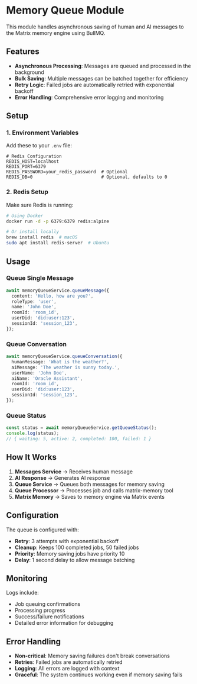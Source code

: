 # Memory Queue Module

This module handles asynchronous saving of human and AI messages to the Matrix memory engine using BullMQ.

## Features

- **Asynchronous Processing**: Messages are queued and processed in the background
- **Bulk Saving**: Multiple messages can be batched together for efficiency
- **Retry Logic**: Failed jobs are automatically retried with exponential backoff
- **Error Handling**: Comprehensive error logging and monitoring

## Setup

### 1. Environment Variables

Add these to your `.env` file:

```env
# Redis Configuration
REDIS_HOST=localhost
REDIS_PORT=6379
REDIS_PASSWORD=your_redis_password  # Optional
REDIS_DB=0                          # Optional, defaults to 0
```

### 2. Redis Setup

Make sure Redis is running:

```bash
# Using Docker
docker run -d -p 6379:6379 redis:alpine

# Or install locally
brew install redis  # macOS
sudo apt install redis-server  # Ubuntu
```

## Usage

### Queue Single Message

```typescript
await memoryQueueService.queueMessage({
  content: 'Hello, how are you?',
  roleType: 'user',
  name: 'John Doe',
  roomId: 'room_id',
  userDid: 'did:user:123',
  sessionId: 'session_123',
});
```

### Queue Conversation

```typescript
await memoryQueueService.queueConversation({
  humanMessage: 'What is the weather?',
  aiMessage: 'The weather is sunny today.',
  userName: 'John Doe',
  aiName: 'Oracle Assistant',
  roomId: 'room_id',
  userDid: 'did:user:123',
  sessionId: 'session_123',
});
```

### Queue Status

```typescript
const status = await memoryQueueService.getQueueStatus();
console.log(status);
// { waiting: 5, active: 2, completed: 100, failed: 1 }
```

## How It Works

1. **Messages Service** → Receives human message
2. **AI Response** → Generates AI response
3. **Queue Service** → Queues both messages for memory saving
4. **Queue Processor** → Processes job and calls matrix-memory tool
5. **Matrix Memory** → Saves to memory engine via Matrix events

## Configuration

The queue is configured with:

- **Retry**: 3 attempts with exponential backoff
- **Cleanup**: Keeps 100 completed jobs, 50 failed jobs
- **Priority**: Memory saving jobs have priority 10
- **Delay**: 1 second delay to allow message batching

## Monitoring

Logs include:

- Job queuing confirmations
- Processing progress
- Success/failure notifications
- Detailed error information for debugging

## Error Handling

- **Non-critical**: Memory saving failures don't break conversations
- **Retries**: Failed jobs are automatically retried
- **Logging**: All errors are logged with context
- **Graceful**: The system continues working even if memory saving fails
